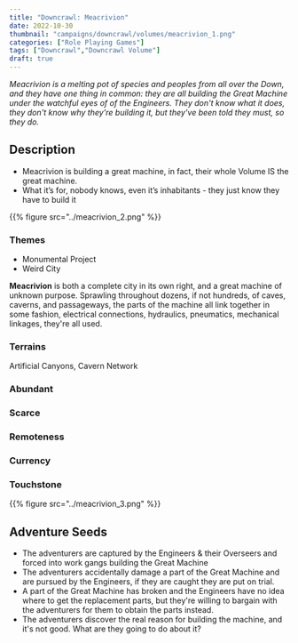 ```yaml
---
title: "Downcrawl: Meacrivion"
date: 2022-10-30
thumbnail: "campaigns/downcrawl/volumes/meacrivion_1.png"
categories: ["Role Playing Games"]
tags: ["Downcrawl","Downcrawl Volume"]
draft: true
---
```


_Meacrivion is a melting pot of species and peoples from all over the Down, and they have one thing in common: they are all building the Great Machine under the watchful eyes of of the Engineers. They don't know what it does, they don't know why they're building it, but they've been told they must, so they do._

## Description
* Meacrivion is building a great machine, in fact, their whole Volume IS the great machine.
* What it’s for, nobody knows, even it’s inhabitants - they just know they have to build it

{{% figure src="../meacrivion_2.png" %}}

### Themes
* Monumental Project
* Weird City

**Meacrivion** is both a complete city in its own right, and a great machine of unknown purpose. Sprawling throughout dozens, if  not hundreds, of caves, caverns, and passageways, the parts of the machine all link together in some fashion, electrical connections, hydraulics, pneumatics, mechanical linkages, they're all used.
### Terrains
Artificial Canyons, Cavern Network
### Abundant 
### Scarce 
### Remoteness
### Currency 
### Touchstone

{{% figure src="../meacrivion_3.png" %}}

## Adventure Seeds
* The adventurers are captured by the Engineers & their Overseers and forced into work gangs building the Great Machine
* The adventurers accidentally damage a part of the Great Machine and are pursued by the Engineers, if they are caught they are put on trial.
* A part of the Great Machine has broken and the Engineers have no idea where to get the replacement parts, but they're willing to bargain with the adventurers for them to obtain the parts instead.
* The adventurers discover the real reason for building the machine, and it's not good. What are they going to do about it?